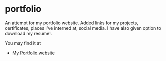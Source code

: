 # portfolio
An attempt for my portfolio website. Added links for my projects, certificates, places I've interned at, social media. I have also given option to download my resume!.

You may find it at 
- [My Portfolio website](https://0sparsh2.github.io/portfolio/Portfolio.html)

